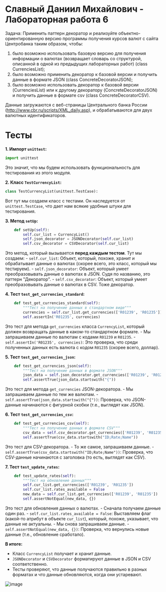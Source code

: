 # Славный Даниил Михайлович - Лабораторная работа 6

Задача: Применить паттерн декоратор и реализуйте объектно-ориентированную версию программы получения курсов валют с сайта Центробанка таким образом, чтобы:
1. было возможно использовать базовую версию для получения информации о валютах (возвращает словарь со структурой, описанной в одной из предыдущих лабораторных работ) (class CurrenciesList);
2. было возможно применить декоратор к базовой версии и получить данные в формате JSON (class ConcreteDecoratorJSON);
3. было возможно использовать декоратор к базовой версии (CurrenciesList) или к другому декоратору (ConcreteDecoratorJSON) и получить данные в формате csv (class ConcreteDecoratorCSV).

Данные загружаются с веб-страницы Центрального банка России (http://www.cbr.ru/scripts/XML_daily.asp), и обрабатываются для двух валютных идентификаторов.

# Тесты

**1. Импорт `unittest`:**

```python
import unittest
```
Это значит, что мы будем использовать функциональность для тестирования из этого модуля.

**2. Класс `TestCurrencyList`:**

```python
class TestCurrencyList(unittest.TestCase):
```
Вот тут мы создаем класс с тестами. Он наследуется от `unittest.TestCase`, что дает нам всякие удобные штуки для тестирования.

**3. Метод `setUp`:**

```python
    def setUp(self):
        self.cur_list = CurrencyList()
        self.json_decorator = JSONDecorator(self.cur_list)
        self.csv_decorator = CSVDecorator(self.cur_list)
```
Это метод, который вызывается **перед каждым тестом**. Тут мы создаем:
    - `self.cur_list`: Объект, который, похоже, хранит и обрабатывает данные о валютах (скорее всего, это класс, который мы тестируем).
    - `self.json_decorator`: Объект, который умеет преобразовывать данные о валютах в JSON. Судя по названию, это паттерн "Декоратор".
    - `self.csv_decorator`: Объект, который умеет преобразовывать данные о валютах в CSV. Тоже декоратор.
    
**4. Тест `test_get_currencies_standard`:**

```python
    def test_get_currencies_standard(self):
        """Тест на получение данных в стандартном виде"""
        currencies = self.cur_list.get_currencies(['R01239', 'R01235'])
        self.assertIn('R01235', currencies)
```
Это тест для метода `get_currencies` класса `CurrencyList`, который должен возвращать данные в каком-то стандартном формате.
    - Мы запрашиваем данные по валютам с кодами `R01239` и `R01235`.
    - `self.assertIn('R01235', currencies)`: Это проверка, что среди полученных данных есть валюта с кодом `R01235` (скорее всего, доллар).

**5. Тест `test_get_currencies_json`:**

```python
    def test_get_currencies_json(self):
        """Тест на получение данных в формате JSON"""
        json_data = self.json_decorator.get_currencies(['R01239', 'R01235'])
        self.assertTrue(json_data.startswith("{"))
```
Это тест для метода `get_currencies` JSON-декоратора.
    - Мы запрашиваем данные по тем же валютам.
    - `self.assertTrue(json_data.startswith("{"))`: Проверка, что JSON-данные начинаются с фигурной скобки (т.е., выглядят как JSON).

**6. Тест `test_get_currencies_csv`:**

```python
    def test_get_currencies_csv(self):
        """Тест на получение данных в формате CSV"""
        csv_data = self.csv_decorator.get_currencies(['R01239', 'R01235'])
        self.assertTrue(csv_data.startswith("ID;Rate;Name"))
```
Это тест для CSV-декоратора.
    - То же самое, запрашиваем данные.
    - `self.assertTrue(csv_data.startswith("ID;Rate;Name"))`: Проверка, что CSV-данные начинаются с заголовка (то есть, выглядят как CSV).

**7. Тест `test_update_rates`:**

```python
    def test_update_rates(self):
        """Тест на обновление данных"""
        self.cur_list.get_currencies(['R01239', 'R01235'])
        self.cur_list.rates_available = False
        new_data = self.cur_list.get_currencies(['R01239', 'R01235'])
        self.assertNotEqual(new_data, {})
```
Это тест для обновления данных о валютах.
    - Сначала получаем данные один раз.
    - `self.cur_list.rates_available = False`: Выставляем флаг (какой-то атрибут в объекте `cur_list`), который, похоже, указывает, что данные не актуальны.
    - Мы снова запрашиваем данные.
    - `self.assertNotEqual(new_data, {})`: Проверка, что вернулись новые данные (т.е., обновление сработало).



**В итоге:**

*   Класс `CurrencyList` получает и хранит данные.
*   `JSONDecorator` и `CSVDecorator` форматируют данные в JSON и CSV соответственно.
*   Тесты проверяют, что данные получаются правильно в разных форматах и что данные обновляются, когда они устаревают.

![image](https://github.com/user-attachments/assets/b0984463-87e9-4e94-ab54-83fa28cf7a20)

